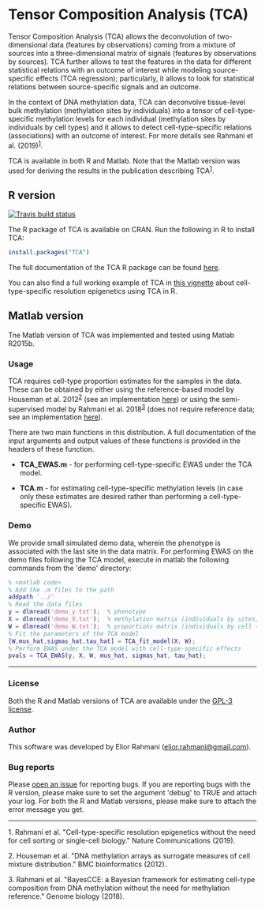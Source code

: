 # Tensor Composition Analysis (TCA)

Tensor Composition Analysis (TCA) allows the deconvolution of two-dimensional data (features by observations) coming from a mixture of sources into a three-dimensional matrix of signals (features by observations by sources). TCA further allows to test the features in the data for different statistical relations with an outcome of interest while modeling source-specific effects (TCA regression); particularly, it allows to look for statistical relations between source-specific signals and an outcome.

In the context of DNA methylation data, TCA can deconvolve tissue-level bulk methylation (methylation sites by individuals) into a tensor of cell-type-specific methylation levels for each individual (methylation sites by individuals by cell types) and it allows to detect cell-type-specific relations (associations) with an outcome of interest. For more details see Rahmani et al. (2019)<sup>[1](#myfootnote1)</sup>.

TCA is available in both R and Matlab. Note that the Matlab version was used for deriving the results in the publication describing TCA<sup>[1](#myfootnote1)</sup>. 

## R version

[![Travis build status](https://travis-ci.com/cozygene/TCA.svg?branch=master)](https://travis-ci.org/cozygene/TCA)
 
The R package of TCA is available on CRAN. Run the following in R to install TCA:
```R
install.packages("TCA")
```

The full documentation of the TCA R package can be found <a href="https://github.com/cozygene/TCA/blob/master/manual.pdf" target="_blank">here</a>.

You can also find a full working example of TCA in <a href="https://cran.r-project.org/package=TCA/vignettes/tca-vignette.html" target="_blank">this vignette</a> about cell-type-specific resolution epigenetics using TCA in R.

<!--describe the config file.-->

## Matlab version

Tne Matlab version of TCA was implemented and tested using Matlab R2015b.

### Usage

TCA requires cell-type proportion estimates for the samples in the data. These can be obtained by either using the reference-based model by Houseman et al. 2012<sup>[2](#myfootnote2)</sup> (see an implementation <a href="http://glint-epigenetics.readthedocs.io/" target="_blank">here</a>) or using the semi-supervised model by Rahmani et al. 2018<sup>[3](#myfootnote3)</sup> (does not require reference data; see an implementation <a href="https://github.com/cozygene/BayesCCE" target="_blank">here</a>).

There are two main functions in this distribution. A full documentation of the input arguments and output values of these functions is provided in the headers of these function.
* **TCA_EWAS.m** - for performing cell-type-specific EWAS under the TCA model.

* **TCA.m** - for estimating cell-type-specific methylation levels (in case only these estimates are desired rather than performing a cell-type-specific EWAS).
<!--The required input arguments for this function can be estimated using the function TCA_fit_model.m.-->

### Demo

We provide small simulated demo data, wherein the phenotype is associated with the last site in the data matrix. For performing EWAS on the demo files following the TCA model, execute in matlab the following commands from the 'demo' directory:
```matlab
% <matlab code>
% Add the .m files to the path
addpath '../'
% Read the data files
y = dlmread('demo_y.txt');  % phenotype
X = dlmread('demo_X.txt');  % methylation matrix (individuals by sites)
W = dlmread('demo_W.txt');  % proportions matrix (individuals by cell types)
% Fit the parameters of the TCA model
[W,mus_hat,sigmas_hat,tau_hat] = TCA_fit_model(X, W);
% Perform EWAS under the TCA model with cell-type-specific effects
pvals = TCA_EWAS(y, X, W, mus_hat, sigmas_hat, tau_hat);
```

---

### License

Both the R and Matlab versions of TCA are available under the <a href="https://opensource.org/licenses/GPL-3.0" target="_blank">GPL-3 license</a>.

<!---
#### Citing TCA

If you use TCA in any published work, please cite the manuscript describing the method:

Elior Rahmani, Regev Schweiger, Brooke Rhead, Lindsey A. Criswell, Lisa F. Barcellos, Eleazar Eskin, Saharon Rosset, Sriram Sankararaman, and Eran Halperin. *bioRxiv*, 2018.
-->


### Author

This software was developed by Elior Rahmani (elior.rahmani@gmail.com).

### Bug reports
Please <a href="https://github.com/cozygene/TCA/issues/" target="_blank">open an issue</a> for reporting bugs. If you are reporting bugs with the R version, please make sure to set the argument 'debug' to TRUE and attach your log. For both the R and Matlab versions, please make sure to attach the error message you get.


___

<a name="myfootnote1">1</a>. Rahmani et al. "Cell-type-specific resolution epigenetics without the need for cell sorting or single-cell biology." Nature Communications (2019).

<a name="myfootnote2">2</a>. Houseman et al. "DNA methylation arrays as surrogate measures of cell mixture distribution." BMC bioinformatics (2012).

<a name="myfootnote3">3</a>. Rahmani et al. "BayesCCE: a Bayesian framework for estimating cell-type composition from DNA methylation without the need for methylation reference." Genome biology (2018).
